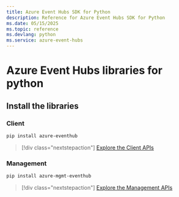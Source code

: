 ```yaml
---
title: Azure Event Hubs SDK for Python
description: Reference for Azure Event Hubs SDK for Python
ms.date: 05/15/2025
ms.topic: reference
ms.devlang: python
ms.service: azure-event-hubs
---
```

# Azure Event Hubs libraries for python

## Install the libraries


### Client

```bash
pip install azure-eventhub
```
> [!div class="nextstepaction"]
> [Explore the Client APIs](/python/api/overview/azure/eventhub-readme)


### Management

```bash
pip install azure-mgmt-eventhub
```
> [!div class="nextstepaction"]
> [Explore the Management APIs](/python/api/azure-mgmt-eventhub)